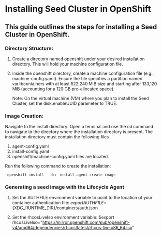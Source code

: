# Installing Seed Cluster in OpenShift
## This guide outlines the steps for installing a Seed Cluster in OpenShift.


### Directory Structure:
 1. Create a directory named openshift under your desired installation directory. This will hold your machine configuration file.
 2. Inside the openshift directory, create a machine configuration file (e.g., machine-config.yaml).
    Ensure the file specifies a partition named varlibcontainers with at least 522,240 MiB size and starting after 133,120 MiB (accounting for a 120 GB pre-allocated space).

    Note: On the virtual machine (VM) where you plan to install the Seed Cluster, set the disk.enableUUID parameter to TRUE.

### Image Creation:
   Navigate to the install directory:
   Open a terminal and use the cd command to navigate to the directory where the installation directory is present. The installation directory must contain the following files
   
   1. agent-config.yaml
   2. install-config.yaml
   3. openshift/machine-config.yaml files are located.
   
   Run the following command to create the installation:
     
     openshift-install --dir install agent create image


### Generating a seed image with the Lifecycle Agent

   1. Set the AUTHFILE environment variable to point to the location of your container authentication file:
    $export AUTHFILE=${XDG_RUNTIME_DIR}/containers/auth.json
    
   2. Set the rhcosLiveIso environment variable:
    $export rhcosLiveIso="https://mirror.openshift.com/pub/openshift-v4/amd64/dependencies/rhcos/latest/rhcos-live.x86_64.iso"
